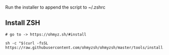 Run the installer to append the script to ~/.zshrc

## Install ZSH

```
# go to -> https://ohmyz.sh/#install

sh -c "$(curl -fsSL https://raw.githubusercontent.com/ohmyzsh/ohmyzsh/master/tools/install.sh)"


```

